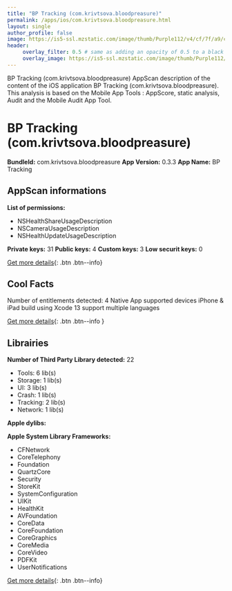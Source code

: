 ```yaml
---
title: "BP Tracking (com.krivtsova.bloodpreasure)"
permalink: /apps/ios/com.krivtsova.bloodpreasure.html
layout: single
author_profile: false
image: https://is5-ssl.mzstatic.com/image/thumb/Purple112/v4/cf/7f/a9/cf7fa9ce-ee4e-7eac-c48f-7b2d3655e5dd/AppIcon-1x_U007emarketing-0-7-0-85-220.png/512x512bb.jpg
header: 
     overlay_filter: 0.5 # same as adding an opacity of 0.5 to a black background
     overlay_image: https://is5-ssl.mzstatic.com/image/thumb/Purple112/v4/cf/7f/a9/cf7fa9ce-ee4e-7eac-c48f-7b2d3655e5dd/AppIcon-1x_U007emarketing-0-7-0-85-220.png/512x512bb.jpg
---
```

BP Tracking (com.krivtsova.bloodpreasure) AppScan description of the content of the iOS application BP Tracking (com.krivtsova.bloodpreasure). This analysis is based on the Mobile App Tools : AppScore, static analysis, Audit and the Mobile Audit App Tool.

# BP Tracking (com.krivtsova.bloodpreasure)

**BundleId:** com.krivtsova.bloodpreasure
**App Version:** 0.3.3
**App Name:** BP Tracking


## AppScan informations 

**List of permissions:** 
- NSHealthShareUsageDescription
- NSCameraUsageDescription
- NSHealthUpdateUsageDescription
  
  
**Private keys:** 31
**Public keys:** 4
**Custom keys:** 3
**Low securit keys:** 0
  
[Get more details](/pricing.html){: .btn .btn--info}

## Cool Facts

Number of entitlements detected: 4
Native App
supported devices iPhone & iPad
build using Xcode 13
support multiple languages
  
[Get more details](/pricing.html){: .btn .btn--info }

## Librairies 
**Number of Third Party Library detected:** 22
- Tools: 6 lib(s)
- Storage: 1 lib(s)
- UI: 3 lib(s)
- Crash: 1 lib(s)
- Tracking: 2 lib(s)
- Network: 1 lib(s)


**Apple dylibs:**


**Apple System Library Frameworks:**
- CFNetwork
- CoreTelephony
- Foundation
- QuartzCore
- Security
- StoreKit
- SystemConfiguration
- UIKit
- HealthKit
- AVFoundation
- CoreData
- CoreFoundation
- CoreGraphics
- CoreMedia
- CoreVideo
- PDFKit
- UserNotifications


  
[Get more details](/pricing.html){: .btn .btn--info}

